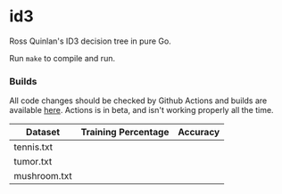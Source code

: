 # id3
Ross Quinlan's ID3 decision tree in pure Go.

Run `make` to compile and run.

### Builds

All code changes should be checked by Github Actions and builds are available [here](https://github.com/nwsnate/id3/actions).
Actions is in beta, and isn't working properly all the time.



| Dataset | Training Percentage | Accuracy |
| ------- | ------------------- | -------- |
| tennis.txt   |                     |          |
| tumor.txt    |                     |          |
| mushroom.txt      |                     |          |

